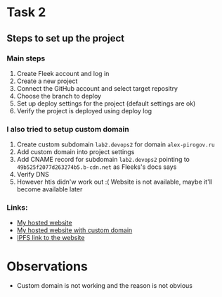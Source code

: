 # Task 2

## Steps to set up the project
### Main steps
1. Create Fleek account and log in
2. Create a new project
3. Connect the GitHub account and select target repositry
4. Choose the branch to deploy
5. Set up deploy settings for the project (default settings are ok)
6. Verify the project is deployed using deploy log

### I also tried to setup custom domain
1. Create custom subdomain `lab2.devops2` for domain `alex-pirogov.ru`
2. Add custom domain into project settings
3. Add CNAME record for subdomain `lab2.devops2` pointing to `49b525f2077d263274b5.b-cdn.net` as Fleeks's docs says
4. Verify DNS
5. However htis didn'w work out :( Website is not available, maybe it'll become available later

### Links:

- [My hosted website](https://black-night-1096.on.fleek.co/)
- [My hosted website with custom domain](https://lab2.devops.alex-pirogov.ru/)
- [IPFS link to the website](https://ipfs.fleek.co/ipfs/QmeKq3Rff8Y3wF8FsmQTBQLPEwFHMLJzWYdbEsKkWD5eSz)

# Observations
- Custom domain is not working and the reason is not obvious

